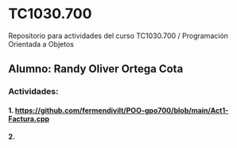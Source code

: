 # TC1030.700
Repositorio para actividades del curso TC1030.700 / Programación Orientada a Objetos
## Alumno: Randy Oliver Ortega Cota

### Actividades:
#### 1. https://github.com/fermendivilt/POO-gpo700/blob/main/Act1-Factura.cpp
#### 2. 
